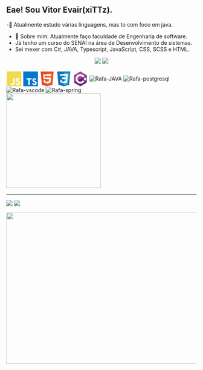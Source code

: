 ## Eae! Sou Vitor Evair(xiTTz).

 -🔭 Atualmente estudo várias linguagens, mas to com foco em java.
 - 💬 Sobre mim: Atualmente faço faculdade de Engenharia de software.
 - Já tenho um curso do SENAI na área de Desenvolvimento de sistemas.
 - Sei mexer com C#, JAVA, Typescript, JavaScript, CSS, SCSS e HTML.


 <div align="center">
  
  <img height="150em" witdh="140em" src="https://github-readme-stats.vercel.app/api?username=xiTTz2&show_icons=true&theme=dark&include_all_commits=true&count_private=true"/>
 
  <img height="150em" witdh="110em" src="https://github-readme-stats.vercel.app/api/top-langs/?username=xiTTz2&layout=compact&langs_count=7&theme=dark"/>
</div>

<div style="display: inline_block"><br>
  
  <img align="center" alt="Rafa-Js" height="40" width="40" src="https://raw.githubusercontent.com/devicons/devicon/master/icons/javascript/javascript-plain.svg">
  
  <img align="center" alt="Rafa-Ts" height="40" width="40" src="https://raw.githubusercontent.com/devicons/devicon/master/icons/typescript/typescript-plain.svg">
  
  <img align="center" alt="Rafa-HTML" height="40" width="40" src="https://raw.githubusercontent.com/devicons/devicon/master/icons/html5/html5-original.svg">
  
  <img align="center" alt="Rafa-CSS" height="40" width="40" src="https://raw.githubusercontent.com/devicons/devicon/master/icons/css3/css3-original.svg">
 
  <img align="center" alt="Rafa-Csharp" height="40" width="40" src="https://raw.githubusercontent.com/devicons/devicon/master/icons/csharp/csharp-original.svg">
  
  <img align="center" alt="Rafa-JAVA" height="40" width="40" src="https://cdn.jsdelivr.net/gh/devicons/devicon/icons/java/java-plain.svg">
  
  <img align="center" alt="Rafa-postgresql" height="40" width="40" src="https://cdn.jsdelivr.net/gh/devicons/devicon/icons/postgresql/postgresql-plain.svg" />

  <img align="center" alt="Rafa-vscode" height="40" width="40" src="https://cdn.jsdelivr.net/gh/devicons/devicon/icons/vscode/vscode-original.svg" />
  
  <img align="center" alt="Rafa-spring" height="40" width="40" src="https://cdn.jsdelivr.net/gh/devicons/devicon/icons/spring/spring-original.svg" />
  
  <div >
    
     
  </div>
  
  <img src="https://user-images.githubusercontent.com/62162703/157573403-9e94afd3-d229-4315-86e9-d88de747ede1.gif" width="250" height="250" id="kyle"/>
   

  </div>

<hr></hr>

<div>
  
  <a href="https://instagram.com/vitor.evair" style="background-color='black;'" target="_black"><img src="https://img.shields.io/badge/-Instagram-%23E4405F?style=for-the-badge&logo=instagram&logoColor=white" target="_blank"></a>
  <a href="https://steamcommunity.com/id/xittzlindomaravilhoso" style="background-color='black;'" target="_black"><img src="https://img.shields.io/badge/Steam-000000?style=for-the-badge&logo=steam&logoColor=white" target="_blank"></a>
  
  
   <img src="https://user-images.githubusercontent.com/62162703/157567790-5e173ac7-8f69-4451-a087-af50550055ee.gif" width="1000" height="400"/>
  
  
</div>


